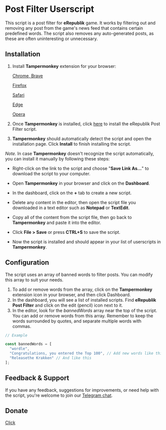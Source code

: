 # Post Filter Userscript

This script is a post filter for **eRepublik** game. 
It works by filtering out and removing any post from the game's news feed that contains certain predefined words. 
The script also removes any auto-generated posts, as these are often uninteresting or unnecessary.

## Installation
1. Install **Tampermonkey** extension for your browser:

    [Chrome, Brave](https://chrome.google.com/webstore/detail/tampermonkey/dhdgffkkebhmkfjojejmpbldmpobfkfo?hl=en)
    
    [Firefox](https://addons.mozilla.org/en-US/firefox/addon/tampermonkey/)
    
    [Safari](https://apps.apple.com/us/app/tampermonkey/id1482490089)
    
    [Edge](https://microsoftedge.microsoft.com/addons/detail/tampermonkey/iikmkjmpaadaobahmlepeloendndfphd)
    
    [Opera](https://addons.opera.com/en/extensions/details/tampermonkey-beta/)

2. Once **Tampermonkey** is installed, click [here](https://raw.githubusercontent.com/driversti/erepX/main/post-filter/post_filter.userscript.js) to install the eRepublik Post Filter script.

3. **Tampermonkey** should automatically detect the script and open the installation page. 
Click **Install** to finish installing the script.

_Note._ In case **Tampermonkey** doesn't recognize the script automatically, 
you can install it manually by following these steps:

- Right-click on the link to the script and choose "**Save Link As...**" to download the script to your computer.

- Open **Tampermonkey** in your browser and click on the **Dashboard**.

- In the dashboard, click on the **+** tab to create a new script.

- Delete any content in the editor, then open the script file you downloaded in a text editor such as **Notepad** or **TextEdit**.

- Copy all of the content from the script file, then go back to **Tampermonkey** and paste it into the editor.

- Click **File > Save** or press **CTRL+S** to save the script. 
- Now the script is installed and should appear in your list of userscripts in **Tampermonkey**.

## Configuration
The script uses an array of banned words to filter posts. You can modify this array to suit your needs.

1. To add or remove words from the array, click on the **Tampermonkey** extension icon in your browser, 
and then click Dashboard.
2. In the dashboard, you will see a list of installed scripts. Find **eRepublik Post Filter** 
and click on the edit (pencil) icon next to it.
3. In the editor, look for the _bannedWords_ array near the top of the script. 
You can add or remove words from this array. Remember to keep the words surrounded by quotes, 
and separate multiple words with commas.
```javascript
// Example

const bannedWords = [
  "wordle",
  "Congratulations, you entered the Top 100", // Add new words like this
  "Releasethe Krakken" // And like this
]; 
```

## Feedback & Support
If you have any feedback, suggestions for improvements, or need help with the script, 
you're welcome to join our [Telegram chat](https://t.me/+2dQbYxlfJjdkOGMy).


## Donate
[Click](https://www.erepublik.com/en/economy/donate-money/4690052)
